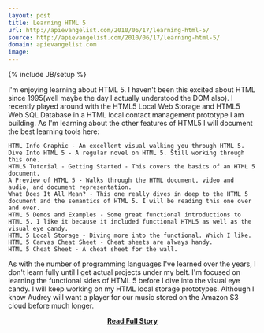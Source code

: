 ```yaml
---
layout: post
title: Learning HTML 5
url: http://apievangelist.com/2010/06/17/learning-html-5/
source: http://apievangelist.com/2010/06/17/learning-html-5/
domain: apievangelist.com
image: 
---
```

{% include JB/setup %}<p>I'm enjoying learning about HTML 5.  I haven't been this excited about HTML since 1995(well maybe the day I actually understood the DOM also).  I recently played around with the HTML5 Local Web Storage and HTML5 Web SQL Database in a HTML local contact management prototype I am building.
As I'm learning about the other features of HTML5 I will document the best learning tools here:

	HTML Info Graphic - An excellent visual walking you through HTML 5.
	Dive Into HTML 5 - A regular novel on HTML 5. Still working through this one.
	HTML5 Tutorial - Getting Started - This covers the basics of an HTML 5 document.
	A Preview of HTML 5 - Walks through the HTML document, video and audio, and document representation.
	What Does It All Mean? - This one really dives in deep to the HTML 5 document and the semantics of HTML 5. I will be reading this one over and over.
	HTML 5 Demos and Examples - Some great functional introductions to HTML 5. I like it because it included functional HTML5 as well as the visual eye candy.
	HTML 5 Local Storage - Diving more into the functional. Which I like.
	HTML 5 Canvas Cheat Sheet - Cheat sheets are always handy.
	HTML 5 Cheat Sheet - A cheat sheet for the wall.

As with the number of programming languages I've learned over the years, I don't learn fully until I get actual projects under my belt. I'm focused on learning the functional sides of HTML 5 before I dive into the visual eye candy. I will keep working on my HTML local storage prototypes. Although I know Audrey will want a player for our music stored on the Amazon S3 cloud before much longer.</p>
<center><p><a href="http://apievangelist.com/2010/06/17/learning-html-5/" style='padding:25px; font-sze:18px; font-weight: bold;'>Read Full Story</a></p></center>
